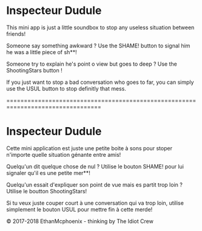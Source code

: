 # Inspecteur Dudule

This mini app is just a little soundbox to stop any useless situation between friends!

Someone say something awkward ? Use the SHAME! button to signal him he was a little piece of sh**!

Someone try to explain he's point o view but goes to deep ? Use the ShootingStars button !

If you just want to stop a bad conversation who goes to far, you can simply use the USUL button to stop definitly that mess.


=================================================================================

# Inspecteur Dudule

Cette mini application est juste une petite boite à sons pour stoper n'importe quelle situation génante entre amis!

Quelqu'un dit quelque chose de nul ? Utilise le bouton SHAME! pour lui signaler qu'il es une petite mer**!

Quelqu'un essait d'expliquer son point de vue mais es partit trop loin ? Utilise le boutton ShootingStars!

Si tu veux juste couper court à une conversation qui va trop loin, utilise simplement le bouton USUL pour mettre fin à cette merde!


© 2017-2018 EthanMcphoenix - thinking by The Idiot Crew

